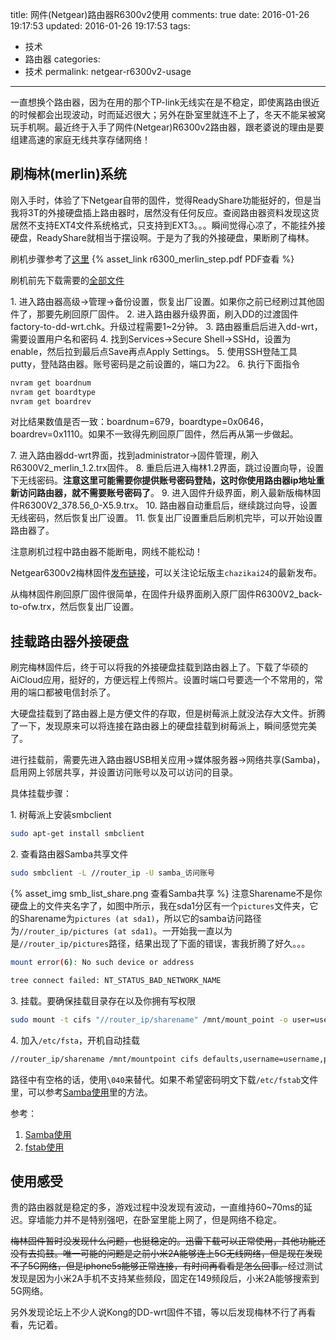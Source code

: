 title: 网件(Netgear)路由器R6300v2使用
comments: true
date: 2016-01-26 19:17:53
updated: 2016-01-26 19:17:53
tags:
  - 技术
  - 路由器
categories:
  - 技术
permalink: netgear-r6300v2-usage
---

一直想换个路由器，因为在用的那个TP-link无线实在是不稳定，即使离路由很近的时候都会出现波动，时而延迟很大；另外在卧室里就连不上了，冬天不能呆被窝玩手机啊。最近终于入手了网件(Netgear)R6300v2路由器，跟老婆说的理由是要组建高速的家庭无线共享存储网络！

## 刷梅林(merlin)系统

刚入手时，体验了下Netgear自带的固件，觉得ReadyShare功能挺好的，但是当我将3T的外接硬盘插上路由器时，居然没有任何反应。查阅路由器资料发现这货居然不支持EXT4文件系统格式，只支持到EXT3。。。瞬间觉得心凉了，不能挂外接硬盘，ReadyShare就相当于摆设啊。于是为了我的外接硬盘，果断刷了梅林。

<!-- more -->

刷机步骤参考了[这里](http://post.smzdm.com/p/366762)  {% asset_link r6300_merlin_step.pdf PDF查看 %}

刷机前先下载需要的[全部文件](http://pan.baidu.com/s/1eRqCaEQ)

1\. 进入路由器高级->管理->备份设置，恢复出厂设置。如果你之前已经刷过其他固件了，那要先刷回原厂固件。
2\. 进入路由器升级界面，刷入DD的过渡固件factory-to-dd-wrt.chk。升级过程需要1~2分钟。
3\. 路由器重启后进入dd-wrt，需要设置用户名和密码
4\. 找到Services->Secure Shell->SSHd，设置为enable，然后拉到最后点Save再点Apply Settings。
5\. 使用SSH登陆工具putty，登陆路由器。账号密码是之前设置的，端口为22。
6\. 执行下面指令
``` bash
nvram get boardnum
nvram get boardtype
nvram get boardrev
```
对比结果数值是否一致：boardnum=679，boardtype=0x0646，boardrev=0x1110。如果不一致得先刷回原厂固件，然后再从第一步做起。

7\. 进入路由器dd-wrt界面，找到administrator->固件管理，刷入R6300V2_merlin_1.2.trx固件。
8\. 重启后进入梅林1.2界面，跳过设置向导，设置下无线密码。**注意这里可能需要你提供账号密码登陆，这时你使用路由器ip地址重新访问路由器，就不需要账号密码了**。
9\. 进入固件升级界面，刷入最新版梅林固件R6300V2_378.56_0-X5.9.trx。
10\. 路由器自动重启后，继续跳过向导，设置无线密码，然后恢复出厂设置。
11\. 恢复出厂设置重启后刷机完毕，可以开始设置路由器了。

注意刷机过程中路由器不能断电，网线不能松动！

Netgear6300v2梅林固件[发布链接](http://koolshare.cn/thread-7453-1-1.html)，可以关注论坛版主`chazikai24`的最新发布。

从梅林固件刷回原厂固件很简单，在固件升级界面刷入原厂固件R6300V2_back-to-ofw.trx，然后恢复出厂设置。

## 挂载路由器外接硬盘

刷完梅林固件后，终于可以将我的外接硬盘挂载到路由器上了。下载了华硕的AiCloud应用，挺好的，方便远程上传照片。设置时端口号要选一个不常用的，常用的端口都被电信封杀了。

大硬盘挂载到了路由器上是方便文件的存取，但是树莓派上就没法存大文件。折腾了一下，发现原来可以将连接在路由器上的硬盘挂载到树莓派上，瞬间感觉完美了。

进行挂载前，需要先进入路由器USB相关应用->媒体服务器->网络共享(Samba)，启用网上邻居共享，并设置访问账号以及可以访问的目录。

具体挂载步骤：

1\. 树莓派上安装smbclient
``` bash
sudo apt-get install smbclient
```
2\. 查看路由器Samba共享文件
``` bash
sudo smbclient -L //router_ip -U samba_访问账号
```
{% asset_img smb_list_share.png 查看Samba共享 %}
注意Sharename不是你硬盘上的文件夹名字了，如图中所示，我在sda1分区有一个`pictures`文件夹，它的Sharename为`pictures (at sda1)`，所以它的samba访问路径为`//router_ip/pictures (at sda1)`。一开始我一直以为是`//router_ip/pictures`路径，结果出现了下面的错误，害我折腾了好久。。。
``` bash
mount error(6): No such device or address

tree connect failed: NT_STATUS_BAD_NETWORK_NAME
```
3\. 挂载。要确保挂载目录存在以及你拥有写权限
``` bash
sudo mount -t cifs "//router_ip/sharename" /mnt/mount_point -o user=username,password=password,workgroup=workgroup
```
4\. 加入`/etc/fsta`，开机自动挂载
``` bash
//router_ip/sharename /mnt/mountpoint cifs defaults,username=username,password=password,uid=username,gid=usergroup,nofail 0 0
```

路径中有空格的话，使用`\040`来替代。如果不希望密码明文下载`/etc/fstab`文件里，可以参考[Samba使用][samba]里的方法。

参考：
1. [Samba使用][samba]
2. [fstab使用][fstab]

[samba]: https://wiki.archlinux.org/index.php/Samba_(%E7%AE%80%E4%BD%93%E4%B8%AD%E6%96%87)#Manual_mounting 
[fstab]: https://wiki.archlinux.org/index.php/Fstab_(%E7%AE%80%E4%BD%93%E4%B8%AD%E6%96%87)


## 使用感受

贵的路由器就是稳定的多，游戏过程中没发现有波动，一直维持60~70ms的延迟。穿墙能力并不是特别强吧，在卧室里能上网了，但是网络不稳定。

~~梅林固件暂时没发现什么问题，也挺稳定的。迅雷下载可以正常使用，其他功能还没有去捣鼓。唯一可能的问题是之前小米2A能够连上5G无线网络，但是现在发现不了5G网络，但是iphone5s能够正常连接，有时间再看看是怎么回事。~~经过测试发现是因为小米2A手机不支持某些频段，固定在149频段后，小米2A能够搜索到5G网络。

另外发现论坛上不少人说Kong的DD-wrt固件不错，等以后发现梅林不行了再看看，先记着。

